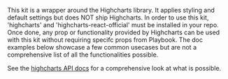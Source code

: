 This kit is a wrapper around the Highcharts library. It applies styling and default settings but does NOT ship Highcharts. In order to use this kit, 'highcharts' and 'highcharts-react-official' must be installed in your repo. Once done, any prop or functionality provided by Highcharts can be used with this kit without requiring specifc props from Playbook. The doc examples below showcase a few common usecases but are not a comprehensive list of all the functionalities possible. 

See the [highcharts API docs](https://api.highcharts.com/highcharts/) for a comprehensive look at what is possible.